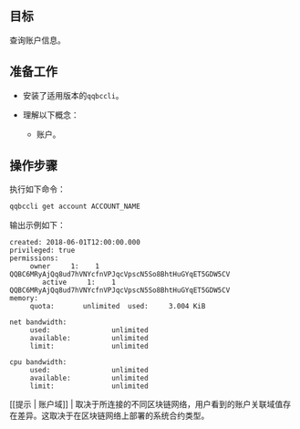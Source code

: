 ## 目标

查询账户信息。

## 准备工作

* 安装了适用版本的`qqbccli`。
  
* 理解以下概念：
  * 账户。

## 操作步骤

执行如下命令：

```sh
qqbccli get account ACCOUNT_NAME
```

输出示例如下：

```console
created: 2018-06-01T12:00:00.000
privileged: true
permissions:
     owner     1:    1 QQBC6MRyAjQq8ud7hVNYcfnVPJqcVpscN5So8BhtHuGYqET5GDW5CV
        active     1:    1 QQBC6MRyAjQq8ud7hVNYcfnVPJqcVpscN5So8BhtHuGYqET5GDW5CV
memory:
     quota:       unlimited  used:     3.004 KiB

net bandwidth:
     used:               unlimited
     available:          unlimited
     limit:              unlimited

cpu bandwidth:
     used:               unlimited
     available:          unlimited
     limit:              unlimited
```

[[提示 | 账户域]]
| 取决于所连接的不同区块链网络，用户看到的账户关联域值存在差异。这取决于在区块链网络上部署的系统合约类型。
